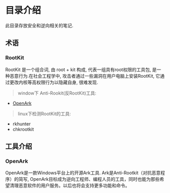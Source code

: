 # 目录介绍

此目录存放安全和逆向相关的笔记.

## 术语

### RootKit
RootKit 是一个组合词, 由 root + kit 构成, 代表一组具有root权限的工具包, 是一种恶意行为.在社会工程学中, 攻击者通过一些漏洞在用户电脑上安装RootKit, 它通过更改内核等高权限行为以隐藏自身, 很难发现.

> window下 Anti-Rookit(反RootKit)工具:
- [OpenArk](https://github.com/BlackINT3/OpenArk)

> linux下检测RootKit的工具:
- rkhunter
- chkrootkit

## 工具介绍

### OpenArk
OpenArk是一款Windows平台上的开源Ark工具. Ark是Anti-Rootkit（对抗恶意程序）的简写, OpenArk目标成为逆向工程师、编程人员的工具，同时也能为那些希望清理恶意软件的用户服务。以后也将会支持更多功能和命令。